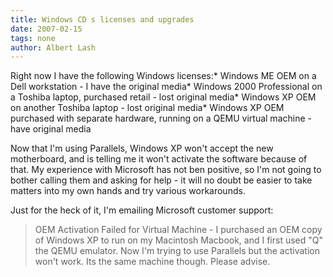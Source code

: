 ```yaml
---
title: Windows CD s licenses and upgrades
date: 2007-02-15
tags: none
author: Albert Lash
---
```

Right now I have the following Windows licenses:* Windows ME OEM on a Dell workstation - I have the original media* Windows 2000 Professional on a Toshiba laptop, purchased retail - lost original media* Windows XP OEM on another Toshiba laptop - lost original media* Windows XP OEM purchased with separate hardware, running on a QEMU virtual machine - have original media

Now that I'm using Parallels, Windows XP won't accept the new motherboard, and is telling me it won't activate the software because of that. My experience with Microsoft has not ben positive, so I'm not going to bother calling them and asking for help - it will no doubt be easier to take matters into my own hands and try various workarounds.

Just for the heck of it, I'm emailing Microsoft customer support:

<blockquote>OEM Activation Failed for Virtual Machine - I purchased an OEM copy of Windows XP to run on my Macintosh Macbook, and I first used "Q" the QEMU emulator. Now I'm trying to use Parallels but the activation won't work. Its the same machine though. Please advise. </blockquote>

